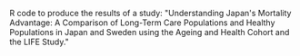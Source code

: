 R code to produce the results of a study: "Understanding Japan's Mortality Advantage: A Comparison of Long-Term Care Populations and Healthy Populations in Japan and Sweden using the Ageing and Health Cohort and the LIFE Study."
